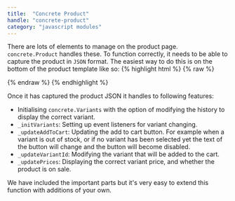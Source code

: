 ```yaml
---
title:  "Concrete Product"
handle: "concrete-product"
category: "javascript modules"
---
```


There are lots of elements to manage on the product page. `concrete.Product` handles these. To function correctly, it needs to be able to capture the product in `JSON` format. The easiest way to do this is on the bottom of the product template like so:
{% highlight html %}
{% raw %}
<script type="application/json" id="ProductJson">
 {{ product | json }}
</script>
{% endraw %}
{% endhighlight %}

Once it has captured the product JSON it handles to following features:
 - Initialising `concrete.Variants` with the option of modifying the history to display the correct variant.
 - `_initVariants`: Setting up event listeners for variant changing.
 - `_updateAddToCart`: Updating the add to cart button. For example when a variant is out of stock, or if no variant has been selected yet the text of the button will change and the button will become disabled.
 - `_updateVariantId`: Modifying the variant that will be added to the cart.
 - `_updatePrices`: Displaying the correct variant price, and whether the product is on sale.


We have included the important parts but it's very easy to extend this function with additions of your own.
